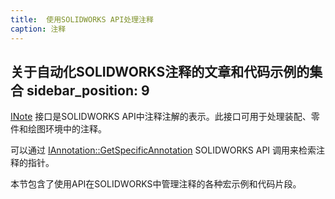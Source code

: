 ```yaml
---
title:  使用SOLIDWORKS API处理注释
caption: 注释
---
```

 关于自动化SOLIDWORKS注释的文章和代码示例的集合
sidebar_position: 9
---
[INote](https://help.solidworks.com/2018/english/api/sldworksapi/SolidWorks.Interop.sldworks~SolidWorks.Interop.sldworks.INote.html) 接口是SOLIDWORKS API中注释注解的表示。此接口可用于处理装配、零件和绘图环境中的注释。

可以通过 [IAnnotation::GetSpecificAnnotation](https://help.solidworks.com/2018/english/api/sldworksapi/solidworks.interop.sldworks~solidworks.interop.sldworks.iannotation~getspecificannotation.html) SOLIDWORKS API 调用来检索注释的指针。

本节包含了使用API在SOLIDWORKS中管理注释的各种宏示例和代码片段。